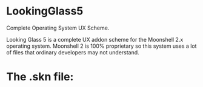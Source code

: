 # LookingGlass5
Complete Operating System UX Scheme.

Looking Glass 5 is a complete UX addon scheme for the Moonshell 2.x operating system. Moonshell 2 is 100% proprietary so this
system uses a lot of files that ordinary developers may not understand.

# The .skn file:
